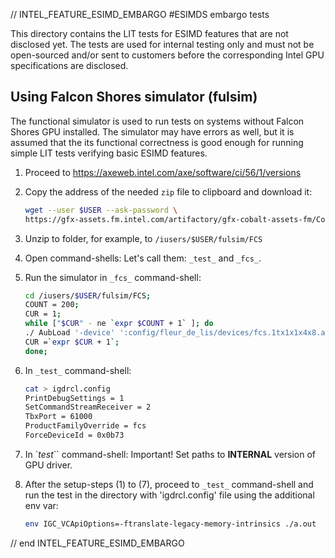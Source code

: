 // INTEL_FEATURE_ESIMD_EMBARGO
#ESIMDS embargo tests

This directory contains the LIT tests for ESIMD features that are not disclosed
yet. The tests are used for internal testing only and must not be open-sourced
and/or sent to customers before the corresponding Intel GPU specifications
are disclosed.

## Using Falcon Shores simulator (fulsim)

The functional simulator is used to run tests on systems without
Falcon Shores GPU installed. The simulator may have errors as well, but it is
assumed that the its functional correctness is good enough for running simple LIT
tests verifying basic ESIMD features.

1)	Proceed to  https://axeweb.intel.com/axe/software/ci/56/1/versions
2)	Copy the address of the needed `zip` file to clipboard and download it:
    ```bash
    wget --user $USER --ask-password \
    https://gfx-assets.fm.intel.com/artifactory/gfx-cobalt-assets-fm/Cobalt/Linux/FCS/78304/FCS-78304-Linux.zip
    ```
3)	Unzip to folder, for example, to `/iusers/$USER/fulsim/FCS`
4)	Open command-shells: Let's call them: `_test_` and `_fcs_`.
5)	Run the simulator in `_fcs_` command-shell:
    ```bash
    cd /iusers/$USER/fulsim/FCS;
    COUNT = 200;
    CUR = 1;
    while ["$CUR" - ne `expr $COUNT + 1` ]; do
    ./ AubLoad '-device' ':config/fleur_de_lis/devices/fcs.1tx1x1x4x8.a0.map.xml' '-socket' 'tcp:61000' '-msglevel' 'terse' '-swsbcheck' 'fatal' '-attr' 'EU.XESIM' '1' '-enableFeature' '22012630691';
    CUR =`expr $CUR + 1`;
    done;
    ```

6)	In `_test_` command-shell:
    ```bash
    cat > igdrcl.config
    PrintDebugSettings = 1
    SetCommandStreamReceiver = 2
    TbxPort = 61000
    ProductFamilyOverride = fcs
    ForceDeviceId = 0x0b73
    ```
7) In `_test_`` command-shell: Important! Set paths to **INTERNAL** version of GPU driver.


8) After the setup-steps (1) to (7), proceed to `_test_` command-shell and
run the test in the directory with 'igdrcl.config' file using the additional env var:
    ```bash
    env IGC_VCApiOptions=-ftranslate-legacy-memory-intrinsics ./a.out
    ```
// end INTEL_FEATURE_ESIMD_EMBARGO
